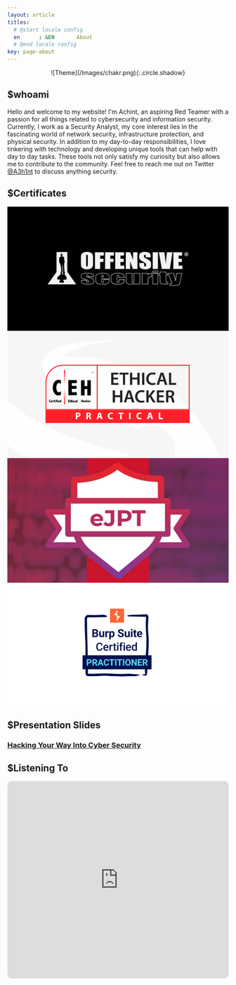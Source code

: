 ```yaml
---
layout: article
titles:
  # @start locale config
  en      : &EN       About
  # @end locale config
key: page-about
---
```


<div style="width:80%; margin:0 auto; " align="center" markdown="1">
  ![Theme](/Images/chakr.png){:.circle.shadow}
</div>


## $whoami
Hello and welcome to my website! I'm Achint, an aspiring Red Teamer with a passion for all things related to cybersecurity and information security. Currently, I work as a Security Analyst, my core interest lies in the fascinating world of network security, infrastructure protection, and physical security. In addition to my day-to-day responsibilities, I love tinkering with technology and developing unique tools that can help with day to day tasks. These tools not only satisfy my curiosity but also allows me to contribute to the community. Feel free to reach me out on Twitter [@A3h1nt](https://twitter.com/A3h1nt) to discuss anything security.


## $Certificates

  <div class="card card--clickable cert">
    <div class="card__image">
     <img class="image" src="Images/certificate-card/oscp_card.png"/>
    </div>
  </div>


   <div class="card card--clickable cert">
    <div class="card__image">
     <img class="image" src="Images/certificate-card/ceh_card.png"/>
    </div>
  </div>

   <div class="card card--clickable cert">
    <div class="card__image">
     <img class="image" src="Images/certificate-card/ejpt_card.png"/>
    </div>
  </div>

   <div class="card card--clickable cert">
    <div class="card__image">
     <img class="image" src="Images/certificate-card/BSCP.png"/>
    </div>
  </div>

## $Presentation Slides

<style>
  .hero-example--linear-gradient {
    border-radius: 10px;
  }
</style>

<div class="hero hero--dark hero-example--linear-gradient" style="background-image: url('/Images/talks/introduction.png')">
  <div class="hero__content">
    <h3><a href="/Images/talks/introduction.pdf">Hacking Your Way Into Cyber Security</a></h3>
  </div>
</div>

## $Listening To

<iframe id="embedPlayer" src="https://embed.music.apple.com/us/album/udaan-original-motion-picture-soundtrack/1129427946?app=music&amp;itsct=music_box_player&amp;itscg=30200&amp;ls=1&amp;theme=auto" height="450px" frameborder="0" sandbox="allow-forms allow-popups allow-same-origin allow-scripts allow-top-navigation-by-user-activation" allow="autoplay *; encrypted-media *; clipboard-write" style="width: 100%; max-width: 854px; overflow: hidden; border-radius: 10px; transform: translateZ(0px); animation: 2s ease 0s 6 normal none running loading-indicator; background-color: rgb(228, 228, 228);"></iframe>


